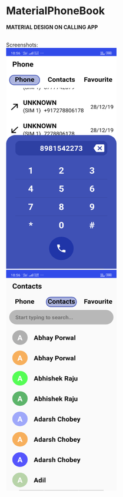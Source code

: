# MaterialPhoneBook
<p style="font-weight:bold">MATERIAL DESIGN ON CALLING APP</p><br>
Screenshots:<br>
<img src="sc1.png" width="300px" height="600px">
<img src="sc2.png" width="300px" height="600px">
